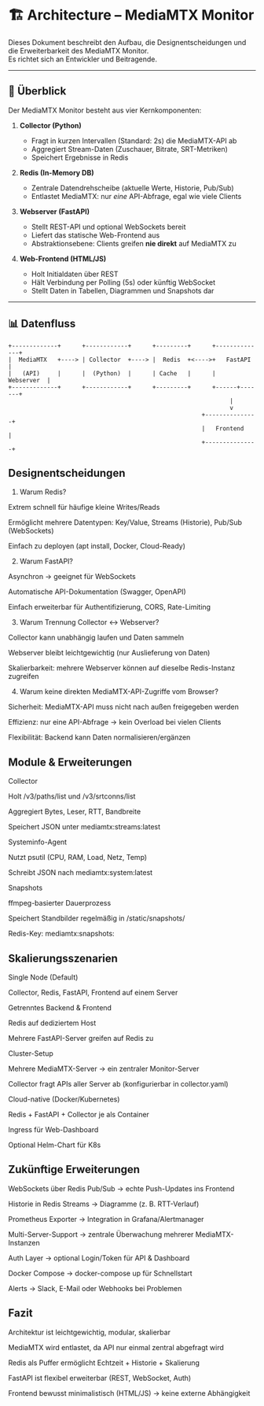 # 🏗️ Architecture – MediaMTX Monitor

Dieses Dokument beschreibt den Aufbau, die Designentscheidungen und die Erweiterbarkeit des MediaMTX Monitor.  
Es richtet sich an Entwickler und Beitragende.

---

## 🔎 Überblick

Der MediaMTX Monitor besteht aus vier Kernkomponenten:

1. **Collector (Python)**  
   - Fragt in kurzen Intervallen (Standard: 2s) die MediaMTX-API ab  
   - Aggregiert Stream-Daten (Zuschauer, Bitrate, SRT-Metriken)  
   - Speichert Ergebnisse in Redis

2. **Redis (In-Memory DB)**  
   - Zentrale Datendrehscheibe (aktuelle Werte, Historie, Pub/Sub)  
   - Entlastet MediaMTX: nur *eine* API-Abfrage, egal wie viele Clients

3. **Webserver (FastAPI)**  
   - Stellt REST-API und optional WebSockets bereit  
   - Liefert das statische Web-Frontend aus  
   - Abstraktionsebene: Clients greifen **nie direkt** auf MediaMTX zu

4. **Web-Frontend (HTML/JS)**  
   - Holt Initialdaten über REST  
   - Hält Verbindung per Polling (5s) oder künftig WebSocket  
   - Stellt Daten in Tabellen, Diagrammen und Snapshots dar

---

## 📊 Datenfluss

```text
+-------------+      +------------+      +---------+      +--------------+
|  MediaMTX   +----> | Collector  +----> |  Redis  +<---->+   FastAPI    |
|   (API)     |      |  (Python)  |      | Cache   |      |   Webserver  |
+-------------+      +------------+      +---------+      +------+-------+
                                                               |
                                                               v
                                                       +---------------+
                                                       |   Frontend    |
                                                       +---------------+
```

## Designentscheidungen

1. Warum Redis?

Extrem schnell für häufige kleine Writes/Reads

Ermöglicht mehrere Datentypen: Key/Value, Streams (Historie), Pub/Sub (WebSockets)

Einfach zu deployen (apt install, Docker, Cloud-Ready)

2. Warum FastAPI?

Asynchron → geeignet für WebSockets

Automatische API-Dokumentation (Swagger, OpenAPI)

Einfach erweiterbar für Authentifizierung, CORS, Rate-Limiting

3. Warum Trennung Collector ↔ Webserver?

Collector kann unabhängig laufen und Daten sammeln

Webserver bleibt leichtgewichtig (nur Auslieferung von Daten)

Skalierbarkeit: mehrere Webserver können auf dieselbe Redis-Instanz zugreifen

4. Warum keine direkten MediaMTX-API-Zugriffe vom Browser?

Sicherheit: MediaMTX-API muss nicht nach außen freigegeben werden

Effizienz: nur eine API-Abfrage → kein Overload bei vielen Clients

Flexibilität: Backend kann Daten normalisieren/ergänzen

## Module & Erweiterungen

Collector

Holt /v3/paths/list und /v3/srtconns/list

Aggregiert Bytes, Leser, RTT, Bandbreite

Speichert JSON unter mediamtx:streams:latest

Systeminfo-Agent

Nutzt psutil (CPU, RAM, Load, Netz, Temp)

Schreibt JSON nach mediamtx:system:latest

Snapshots

ffmpeg-basierter Dauerprozess

Speichert Standbilder regelmäßig in /static/snapshots/

Redis-Key: mediamtx:snapshots:<stream>

## Skalierungsszenarien

Single Node (Default)

Collector, Redis, FastAPI, Frontend auf einem Server

Getrenntes Backend & Frontend

Redis auf dediziertem Host

Mehrere FastAPI-Server greifen auf Redis zu

Cluster-Setup

Mehrere MediaMTX-Server → ein zentraler Monitor-Server

Collector fragt APIs aller Server ab (konfigurierbar in collector.yaml)

Cloud-native (Docker/Kubernetes)

Redis + FastAPI + Collector je als Container

Ingress für Web-Dashboard

Optional Helm-Chart für K8s

## Zukünftige Erweiterungen

WebSockets über Redis Pub/Sub → echte Push-Updates ins Frontend

Historie in Redis Streams → Diagramme (z. B. RTT-Verlauf)

Prometheus Exporter → Integration in Grafana/Alertmanager

Multi-Server-Support → zentrale Überwachung mehrerer MediaMTX-Instanzen

Auth Layer → optional Login/Token für API & Dashboard

Docker Compose → docker-compose up für Schnellstart

Alerts → Slack, E-Mail oder Webhooks bei Problemen

## Fazit

Architektur ist leichtgewichtig, modular, skalierbar

MediaMTX wird entlastet, da API nur einmal zentral abgefragt wird

Redis als Puffer ermöglicht Echtzeit + Historie + Skalierung

FastAPI ist flexibel erweiterbar (REST, WebSocket, Auth)

Frontend bewusst minimalistisch (HTML/JS) → keine externe Abhängigkeit
